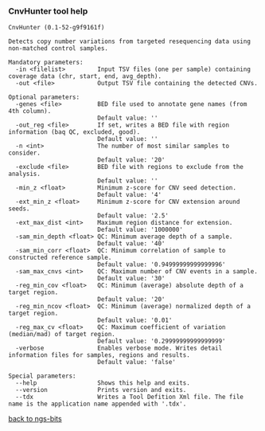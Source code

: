 ### CnvHunter tool help
	CnvHunter (0.1-52-g9f9161f)
	
	Detects copy number variations from targeted resequencing data using non-matched control samples.
	
	Mandatory parameters:
	  -in <filelist>         Input TSV files (one per sample) containing coverage data (chr, start, end, avg_depth).
	  -out <file>            Output TSV file containing the detected CNVs.
	
	Optional parameters:
	  -genes <file>          BED file used to annotate gene names (from 4th column).
	                         Default value: ''
	  -out_reg <file>        If set, writes a BED file with region information (baq QC, excluded, good).
	                         Default value: ''
	  -n <int>               The number of most similar samples to consider.
	                         Default value: '20'
	  -exclude <file>        BED file with regions to exclude from the analysis.
	                         Default value: ''
	  -min_z <float>         Minimum z-score for CNV seed detection.
	                         Default value: '4'
	  -ext_min_z <float>     Minimum z-score for CNV extension around seeds.
	                         Default value: '2.5'
	  -ext_max_dist <int>    Maximum region distance for extension.
	                         Default value: '1000000'
	  -sam_min_depth <float> QC: Minimum average depth of a sample.
	                         Default value: '40'
	  -sam_min_corr <float>  QC: Minimum correlation of sample to constructed reference sample.
	                         Default value: '0.94999999999999996'
	  -sam_max_cnvs <int>    QC: Maximum number of CNV events in a sample.
	                         Default value: '30'
	  -reg_min_cov <float>   QC: Minimum (average) absolute depth of a target region.
	                         Default value: '20'
	  -reg_min_ncov <float>  QC: Minimum (average) normalized depth of a target region.
	                         Default value: '0.01'
	  -reg_max_cv <float>    QC: Maximum coefficient of variation (median/mad) of target region.
	                         Default value: '0.29999999999999999'
	  -verbose               Enables verbose mode. Writes detail information files for samples, regions and results.
	                         Default value: 'false'
	
	Special parameters:
	  --help                 Shows this help and exits.
	  --version              Prints version and exits.
	  --tdx                  Writes a Tool Defition Xml file. The file name is the application name appended with '.tdx'.
	
[back to ngs-bits](https://github.com/marc-sturm/ngs-bits)